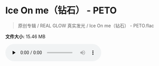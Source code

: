 # Ice On me（钻石） - PETO

> 原创专辑 / REAL GLOW 真实发光 / Ice On me（钻石） - PETO.flac

**文件大小**: 15.46 MB

<audio preload="none" controls><source src="https://file.hsyhx.top/archive/原创专辑/REAL_GLOW_真实发光/Ice On me（钻石） - PETO.flac" type="audio/mpeg">您的浏览器不支持此音频格式</audio>